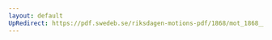 ```yaml
---
layout: default
UpRedirect: https://pdf.swedeb.se/riksdagen-motions-pdf/1868/mot_1868__ak__00139/mot_1868__ak__00139_001.pdf
---
```

